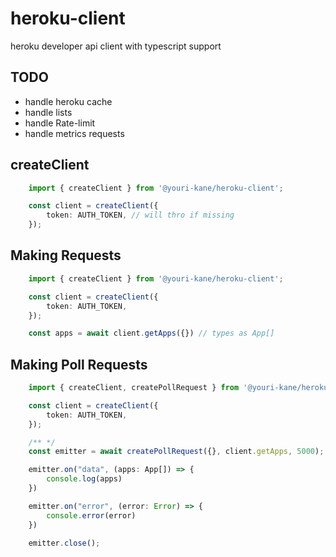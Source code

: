 # heroku-client
heroku developer api client with typescript support

## TODO
* handle heroku cache 
* handle lists
* handle Rate-limit
* handle metrics requests

## createClient
```typescript
    import { createClient } from '@youri-kane/heroku-client';

    const client = createClient({
        token: AUTH_TOKEN, // will thro if missing
    });
```

## Making Requests
```typescript
    import { createClient } from '@youri-kane/heroku-client';

    const client = createClient({
        token: AUTH_TOKEN,
    });

    const apps = await client.getApps({}) // types as App[]
```

## Making Poll Requests
```typescript
    import { createClient, createPollRequest } from '@youri-kane/heroku-client';

    const client = createClient({
        token: AUTH_TOKEN,
    });

    /** */
    const emitter = await createPollRequest({}, client.getApps, 5000);

    emitter.on("data", (apps: App[]) => {
        console.log(apps)
    })

    emitter.on("error", (error: Error) => {
        console.error(error)
    })

    emitter.close();
```